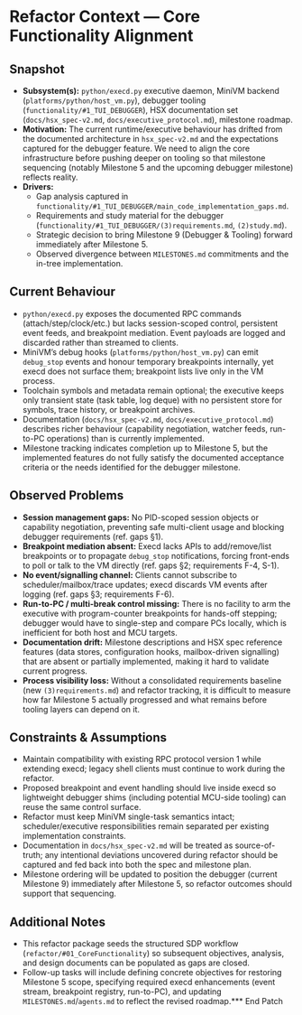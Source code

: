 # Refactor Context — Core Functionality Alignment

## Snapshot
- **Subsystem(s):** `python/execd.py` executive daemon, MiniVM backend (`platforms/python/host_vm.py`), debugger tooling (`functionality/#1_TUI_DEBUGGER`), HSX documentation set (`docs/hsx_spec-v2.md`, `docs/executive_protocol.md`), milestone roadmap.
- **Motivation:** The current runtime/executive behaviour has drifted from the documented architecture in `hsx_spec-v2.md` and the expectations captured for the debugger feature. We need to align the core infrastructure before pushing deeper on tooling so that milestone sequencing (notably Milestone 5 and the upcoming debugger milestone) reflects reality.
- **Drivers:** 
  - Gap analysis captured in `functionality/#1_TUI_DEBUGGER/main_code_implementation_gaps.md`.
  - Requirements and study material for the debugger (`functionality/#1_TUI_DEBUGGER/(3)requirements.md`, `(2)study.md`).
  - Strategic decision to bring Milestone 9 (Debugger & Tooling) forward immediately after Milestone 5.
  - Observed divergence between `MILESTONES.md` commitments and the in-tree implementation.

## Current Behaviour
- `python/execd.py` exposes the documented RPC commands (attach/step/clock/etc.) but lacks session-scoped control, persistent event feeds, and breakpoint mediation. Event payloads are logged and discarded rather than streamed to clients.
- MiniVM’s debug hooks (`platforms/python/host_vm.py`) can emit `debug_stop` events and honour temporary breakpoints internally, yet execd does not surface them; breakpoint lists live only in the VM process.
- Toolchain symbols and metadata remain optional; the executive keeps only transient state (task table, log deque) with no persistent store for symbols, trace history, or breakpoint archives.
- Documentation (`docs/hsx_spec-v2.md`, `docs/executive_protocol.md`) describes richer behaviour (capability negotiation, watcher feeds, run-to-PC operations) than is currently implemented.
- Milestone tracking indicates completion up to Milestone 5, but the implemented features do not fully satisfy the documented acceptance criteria or the needs identified for the debugger milestone.

## Observed Problems
- **Session management gaps:** No PID-scoped session objects or capability negotiation, preventing safe multi-client usage and blocking debugger requirements (ref. gaps §1).
- **Breakpoint mediation absent:** Execd lacks APIs to add/remove/list breakpoints or to propagate `debug_stop` notifications, forcing front-ends to poll or talk to the VM directly (ref. gaps §2; requirements F-4, S-1).
- **No event/signalling channel:** Clients cannot subscribe to scheduler/mailbox/trace updates; execd discards VM events after logging (ref. gaps §3; requirements F-6).
- **Run-to-PC / multi-break control missing:** There is no facility to arm the executive with program-counter breakpoints for hands-off stepping; debugger would have to single-step and compare PCs locally, which is inefficient for both host and MCU targets.
- **Documentation drift:** Milestone descriptions and HSX spec reference features (data stores, configuration hooks, mailbox-driven signalling) that are absent or partially implemented, making it hard to validate current progress.
- **Process visibility loss:** Without a consolidated requirements baseline (new `(3)requirements.md`) and refactor tracking, it is difficult to measure how far Milestone 5 actually progressed and what remains before tooling layers can depend on it.

## Constraints & Assumptions
- Maintain compatibility with existing RPC protocol version 1 while extending execd; legacy shell clients must continue to work during the refactor.
- Proposed breakpoint and event handling should live inside execd so lightweight debugger shims (including potential MCU-side tooling) can reuse the same control surface.
- Refactor must keep MiniVM single-task semantics intact; scheduler/executive responsibilities remain separated per existing implementation constraints.
- Documentation in `docs/hsx_spec-v2.md` will be treated as source-of-truth; any intentional deviations uncovered during refactor should be captured and fed back into both the spec and milestone plan.
- Milestone ordering will be updated to position the debugger (current Milestone 9) immediately after Milestone 5, so refactor outcomes should support that sequencing.

## Additional Notes
- This refactor package seeds the structured SDP workflow (`refactor/#01_CoreFunctionality`) so subsequent objectives, analysis, and design documents can be populated as gaps are closed.
- Follow-up tasks will include defining concrete objectives for restoring Milestone 5 scope, specifying required execd enhancements (event stream, breakpoint registry, run-to-PC), and updating `MILESTONES.md`/`agents.md` to reflect the revised roadmap.*** End Patch
